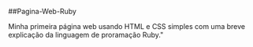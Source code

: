 ##Pagina-Web-Ruby

Minha primeira página web usando HTML e CSS simples com uma breve explicação da linguagem de proramação Ruby."